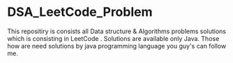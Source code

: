 # DSA_LeetCode_Problem
This repositiry is consists all Data structure &amp; Algorithms problems solutions which is consisting in LeetCode . Solutions are available only Java. Those how are need solutions by java programming language you guy's can follow me.
